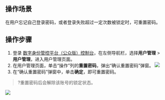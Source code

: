 ## 操作场景
在用户忘记自己登录密码，或者登录失败超过一定次数被锁定时，可重置密码。


## 操作步骤

1. 登录 [数字身份管控平台（公众版）控制台](https://console.cloud.tencent.com/ciam)，在左侧导航栏，选择**用户管理** > **用户管理**，进入用户管理页面。
2. 在用户管理页面，单击“操作”列的**重置密码**，弹出“确认重置密码”弹窗。
![](https://main.qcloudimg.com/raw/142de9fb156d5e3eb4b9d82017140f3e.png)
3. 在“确认重置密码”弹窗中，单击**确定**，即可重置密码。
>?重置密码后会解除该账号的锁定状态。
>
![](https://main.qcloudimg.com/raw/0aa800c185270d53c444f1c92f7e6e89.png)
